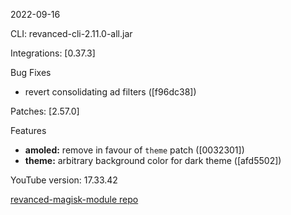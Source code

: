 2022-09-16
  
CLI: revanced-cli-2.11.0-all.jar  

Integrations:   [0.37.3] 


 Bug Fixes

* revert consolidating ad filters ([f96dc38])  

Patches:   [2.57.0] 


 Features

* **amoled:** remove in favour of `theme` patch ([0032301])
* **theme:** arbitrary background color for dark theme ([afd5502])  

YouTube version: 17.33.42  

[revanced-magisk-module repo](https://github.com/j-hc/revanced-magisk-module)

